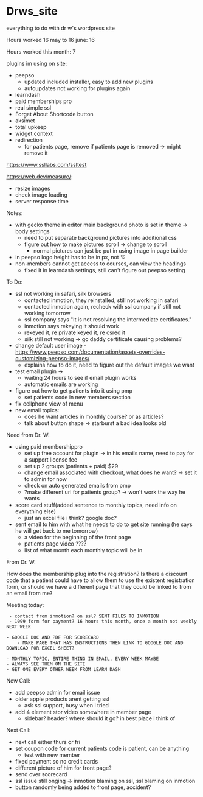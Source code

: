 # Drws_site
everything to do with dr w's wordpress site

 Hours worked 16 may to 16 june: 16
 
 Hours worked this month: 7
 
plugins im using on site:

- peepso
	- updated included installer, easy to add new plugins
	- autoupdates not working for plugins again
- learndash 
- paid memberships pro
- real simple ssl 
- Forget About Shortcode button 
- aksimet
- total upkeep
- widget context 
- redirection 
	- for patients page, remove if patients page is removed -> might remove it

https://www.ssllabs.com/ssltest

https://web.dev/measure/:
- resize images
- check image loading
- server response time

Notes:

- with gecko theme in editor main background photo is set in theme -> body settings
	- need to put separate background pictures into additional css
	- figure out how to make pictures scroll -> change to scroll
		- normal pictures can just be put in using image in page builder
- in peepso logo height has to be in px, not %
- non-members cannot get access to courses, can view the headings 
 	- fixed it in learndash settings, still can't figure out peepso setting

To Do:

- ssl not working in safari, silk browsers
	- contacted inmotion, they reinstalled, still not working in safari
	- contacted inmotion again, recheck with ssl company if still not working tomorrow
	- ssl company says "It is not resolving the intermediate certificates."
	- inmotion says rekeying it should work
	- rekeyed it, re private keyed it, re csred it 
	- silk still not working -> go daddy certificate causing problems?
- change default user image
	-https://www.peepso.com/documentation/assets-overrides-customizing-peepso-images/ 
	- explains how to do it, need to figure out the default images we want
- test email plugin -> 
	- waiting 24 hours to see if email plugin works 
	- automatic emails are working
- figure out how to get patients into it using pmp 
	- set patients code in new members section
- fix cellphone view of menu
-  new email topics:
	- does he want articles in monthly course? or as articles? 
	- talk about button shape -> starburst a bad idea looks old


Need from Dr. W:

- using paid membershippro 
	- set up free account for plugin -> in his emails name, need to pay for a support license fee
	- set up 2 groups (patients + paid) $29
	- change email associated with checkout, what does he want? -> set it to admin for now
	- check on auto generated emails from pmp
	- ?make different url for patients group? -> won't work the way he wants
- score card stuff(added sentence to monthly topics, need info on everything else)
	- just an excel file i think? google doc?
- sent email to him with what he needs to do to get site running (he says he will get back to me tomorrow)
	- a video for the beginning of the front page 
	- patients page video ????
	-  list of what month each monthly topic will be in


From Dr. W:

How does the membership plug into the registration? Is there a discount code that a patient could have to allow them to use the existent registration form, or should we have a different page that they could be linked to from an email from me?

Meeting today:

     - contact from inmotion? on ssl? SENT FILES TO INMOTION
     - 1099 form for payment? 16 hours this month, once a month not weekly NEXT WEEK

	- GOOGLE DOC AND PDF FOR SCORECARD 
		- MAKE PAGE THAT HAS INSTRUCTIONS THEN LINK TO GOOGLE DOC AND DOWNLOAD FOR EXCEL SHEET?

	- MONTHLY TOPIC, ENTIRE THING IN EMAIL, EVERY WEEK MAYBE
	- ALWAYS SEE THEM ON THE SITE
	- GET ONE EVERY OTHER WEEK FROM LEARN DASH
	
New Call:

- add peepso admin for email issue
- older apple products arent getting ssl
	- ask ssl support, busy when i tried
- add 4 element stor video somewhere in member page 
	- sidebar? header? where should it go? in best place i think of

Next Call:

- next call either thurs or fri
- set coupon code for current patients code is patient, can be anything
	- test with new member 
- fixed payment so no credit cards
- different picture of him for front page?
- send over scorecard
- ssl issue still onging -> inmotion blaming on ssl, ssl blaming on inmotion
- button randomly being added to front page, accident?
